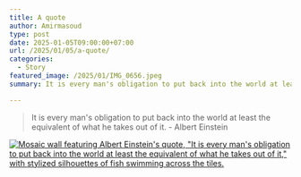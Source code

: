 ```yaml
---
title: A quote
author: Amirmasoud
type: post
date: 2025-01-05T09:00:00+07:00
url: /2025/01/05/a-quote/
categories:
  - Story
featured_image: /2025/01/IMG_0656.jpeg
summary: It is every man's obligation to put back into the world at least the equivalent of what he takes out of it.

--- 
```


> It is every man's obligation to put back into the world at least the equivalent of what he takes out of it. -  Albert Einstein

[![Mosaic wall featuring Albert Einstein's quote, "It is every man's obligation to put back into the world at least the equivalent of what he takes out of it," with stylized silhouettes of fish swimming across the tiles.](/2025/01/IMG_0656.jpeg)](/2025/01/IMG_0656.jpeg)

